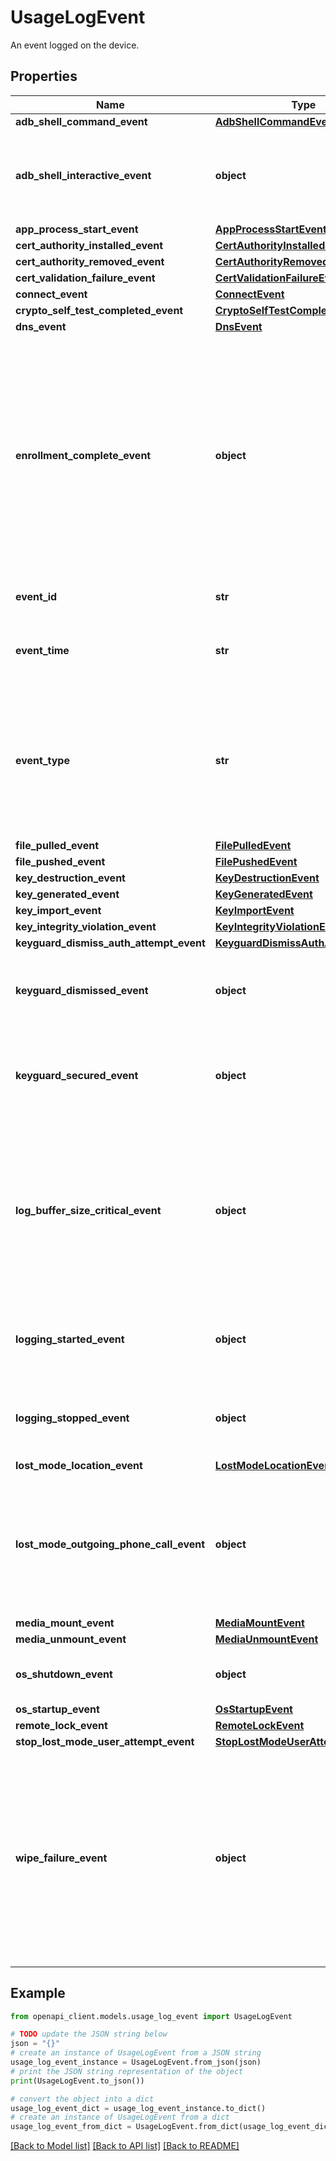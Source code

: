 # UsageLogEvent

An event logged on the device.

## Properties

Name | Type | Description | Notes
------------ | ------------- | ------------- | -------------
**adb_shell_command_event** | [**AdbShellCommandEvent**](AdbShellCommandEvent.md) |  | [optional] 
**adb_shell_interactive_event** | **object** | An ADB interactive shell was opened via “adb shell”. Intentionally empty. | [optional] 
**app_process_start_event** | [**AppProcessStartEvent**](AppProcessStartEvent.md) |  | [optional] 
**cert_authority_installed_event** | [**CertAuthorityInstalledEvent**](CertAuthorityInstalledEvent.md) |  | [optional] 
**cert_authority_removed_event** | [**CertAuthorityRemovedEvent**](CertAuthorityRemovedEvent.md) |  | [optional] 
**cert_validation_failure_event** | [**CertValidationFailureEvent**](CertValidationFailureEvent.md) |  | [optional] 
**connect_event** | [**ConnectEvent**](ConnectEvent.md) |  | [optional] 
**crypto_self_test_completed_event** | [**CryptoSelfTestCompletedEvent**](CryptoSelfTestCompletedEvent.md) |  | [optional] 
**dns_event** | [**DnsEvent**](DnsEvent.md) |  | [optional] 
**enrollment_complete_event** | **object** | Represents that the device has completed enrollment. User should be in the launcher at this point, device at this point will be compliant and all setup steps have been completed. Intentionally empty. | [optional] 
**event_id** | **str** | Unique id of the event. | [optional] 
**event_time** | **str** | Device timestamp when the event was logged. | [optional] 
**event_type** | **str** | The particular usage log event type that was reported on the device. Use this to determine which event field to access. | [optional] 
**file_pulled_event** | [**FilePulledEvent**](FilePulledEvent.md) |  | [optional] 
**file_pushed_event** | [**FilePushedEvent**](FilePushedEvent.md) |  | [optional] 
**key_destruction_event** | [**KeyDestructionEvent**](KeyDestructionEvent.md) |  | [optional] 
**key_generated_event** | [**KeyGeneratedEvent**](KeyGeneratedEvent.md) |  | [optional] 
**key_import_event** | [**KeyImportEvent**](KeyImportEvent.md) |  | [optional] 
**key_integrity_violation_event** | [**KeyIntegrityViolationEvent**](KeyIntegrityViolationEvent.md) |  | [optional] 
**keyguard_dismiss_auth_attempt_event** | [**KeyguardDismissAuthAttemptEvent**](KeyguardDismissAuthAttemptEvent.md) |  | [optional] 
**keyguard_dismissed_event** | **object** | The keyguard was dismissed. Intentionally empty. | [optional] 
**keyguard_secured_event** | **object** | The device was locked either by user or timeout. Intentionally empty. | [optional] 
**log_buffer_size_critical_event** | **object** | The usageLog buffer on the device has reached 90% of its capacity, therefore older events may be dropped. Intentionally empty. | [optional] 
**logging_started_event** | **object** | usageLog policy has been enabled. Intentionally empty. | [optional] 
**logging_stopped_event** | **object** | usageLog policy has been disabled. Intentionally empty. | [optional] 
**lost_mode_location_event** | [**LostModeLocationEvent**](LostModeLocationEvent.md) |  | [optional] 
**lost_mode_outgoing_phone_call_event** | **object** | An event indicating an outgoing phone call has been made when a device is in lost mode. Intentionally empty. | [optional] 
**media_mount_event** | [**MediaMountEvent**](MediaMountEvent.md) |  | [optional] 
**media_unmount_event** | [**MediaUnmountEvent**](MediaUnmountEvent.md) |  | [optional] 
**os_shutdown_event** | **object** | Device was shutdown. Intentionally empty. | [optional] 
**os_startup_event** | [**OsStartupEvent**](OsStartupEvent.md) |  | [optional] 
**remote_lock_event** | [**RemoteLockEvent**](RemoteLockEvent.md) |  | [optional] 
**stop_lost_mode_user_attempt_event** | [**StopLostModeUserAttemptEvent**](StopLostModeUserAttemptEvent.md) |  | [optional] 
**wipe_failure_event** | **object** | The work profile or company-owned device failed to wipe when requested. This could be user initiated or admin initiated e.g. delete was received. Intentionally empty. | [optional] 

## Example

```python
from openapi_client.models.usage_log_event import UsageLogEvent

# TODO update the JSON string below
json = "{}"
# create an instance of UsageLogEvent from a JSON string
usage_log_event_instance = UsageLogEvent.from_json(json)
# print the JSON string representation of the object
print(UsageLogEvent.to_json())

# convert the object into a dict
usage_log_event_dict = usage_log_event_instance.to_dict()
# create an instance of UsageLogEvent from a dict
usage_log_event_from_dict = UsageLogEvent.from_dict(usage_log_event_dict)
```
[[Back to Model list]](../README.md#documentation-for-models) [[Back to API list]](../README.md#documentation-for-api-endpoints) [[Back to README]](../README.md)


